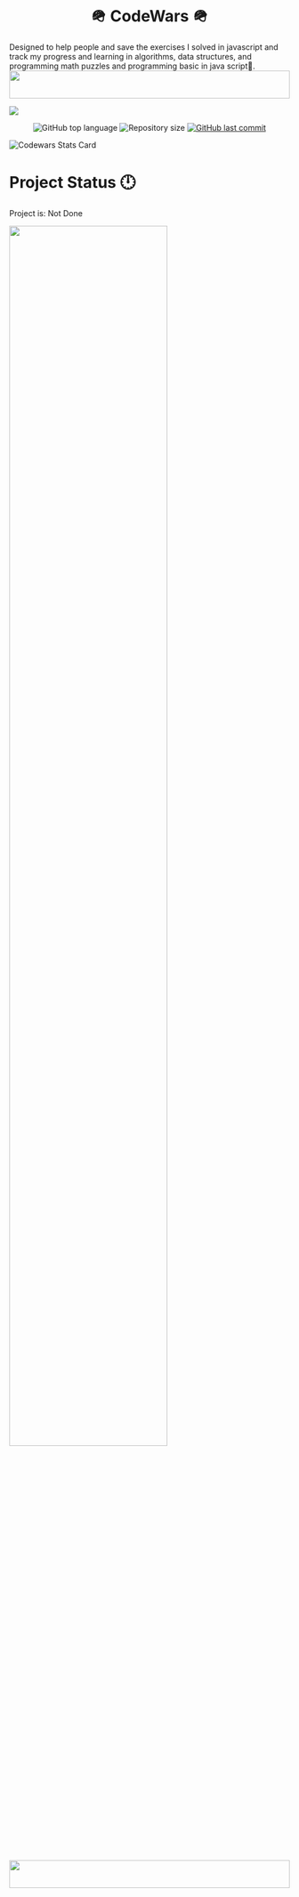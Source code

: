 <h1 align="center"> 🪖 CodeWars 🪖 </h1>
Designed to help people and save the exercises I solved in javascript and track my progress and learning in algorithms, data structures, and programming math puzzles and programming basic in java script🤩.

<img src="https://i.imgur.com/dBaSKWF.gif" height="50" width="100%">

![](https://img.shields.io/tokei/lines/github/lironmiz/codeWars?color=red&label=Lines%20of%20Code)

<p align="center">
  <img alt="GitHub top language" src="https://img.shields.io/github/languages/top/lironmiz/codeWars?color=04D361&labelColor=000000">
  
 <img alt="Repository size" src="https://img.shields.io/github/repo-size/lironmiz/codeWars?color=04D361&labelColor=000000">
  
  <a href="https://github.com/lironmiz/Link-Tree/commits/master">
    <img alt="GitHub last commit" src="https://img.shields.io/github/last-commit/lironmiz/codeWars?color=04D361&labelColor=000000">
  </a>
</p>

<p><img src="https://www.codewars.com/users/lironmiz/badges/large" alt="Codewars Stats Card"></p>

# Project Status 🕛
Project is: Not Done

<img src="https://github.com/SP-XD/SP-XD/blob/main/images/dino_rounded.gif?raw=true" href="https://github.com/SP-XD" width="75%"/><br>

<img src="https://i.imgur.com/dBaSKWF.gif" height="50" width="100%">

